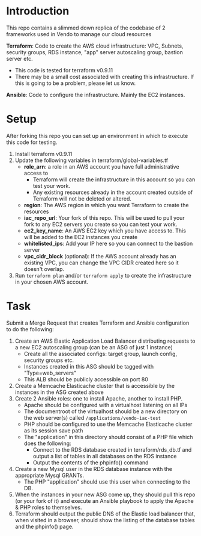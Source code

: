 # Introduction
This repo contains a slimmed down replica of the codebase of 2 frameworks used in Vendo to manage our cloud resources

**Terraform**: Code to create the AWS cloud infrastructure: VPC, Subnets, security groups, RDS instance, "app" server autoscaling group, bastion server etc.
  * This code is tested for terraform v0.9.11
  * There may be a small cost associated with creating this infrastructure. If this is going to be a problem, please let us know.

**Ansible**: Code to configure the infrastructure. Mainly the EC2 instances.

# Setup
After forking this repo you can set up an environment in which to execute this code for testing.
1. Install terraform v0.9.11
1. Update the following variables in terraform/global-variables.tf
   * **role_arn**: a role in an AWS account you have full administrative access to
     * Terraform will create the infrastructure in this account so you can test your work.
     * Any existing resources already in the account created outside of Terraform will not be deleted or altered.
   * **region**: The AWS region in which you want Terraform to create the resources
   * **iac_repo_url**: Your fork of this repo. This will be used to pull your fork to any EC2 servers you create so you can test your work.
   * **ec2_key_name**: An AWS EC2 key which you have access to. This will be added to the EC2 instances you create
   * **whitelisted_ips**: Add your IP here so you can connect to the bastion server
   * **vpc_cidr_block** (optional): If the AWS account already has an existing VPC, you can change the VPC CIDR created here so it doesn't overlap.
1. Run `terraform plan` and/or `terraform apply` to create the infrastructure in your chosen AWS account.

# Task
Submit a Merge Request that creates Terraform and Ansible configuration to do the following:
1. Create an AWS Elastic Application Load Balancer distributing requests to a new EC2 autoscaling group (can be an ASG of just 1 instance)
   * Create all the associated configs: target group, launch config, security groups etc.
   * Instances created in this ASG should be tagged with "Type=web_servers"
   * This ALB should be publicly accessible on port 80
1. Create a Memcache Elasticache cluster that is accessible by the instances in the ASG created above
1. Create 2 Ansible roles: one to install Apache, another to install PHP.
   * Apache should be configured with a virtualhost listening on all IPs
   * The documentroot of the virtualhost should be a new directory on the web server(s) called `/applications/vendo-iac-test`
   * PHP should be configured to use the Memcache Elasticache cluster as its session save path
   * The "application" in this directory should consist of a PHP file which does the following:
     * Connect to the RDS database created in terraform/rds_db.tf and output a list of tables in all databases on the RDS instance
     * Output the contents of the phpinfo() command
1. Create a new Mysql user in the RDS database instance with the appropriate Mysql GRANTs.
   * The PHP "application" should use this user when connecting to the DB.  
1. When the instances in your new ASG come up, they should pull this repo (or your fork of it) and execute an Ansible playbook to apply the Apache & PHP roles to themselves.
1. Terraform should output the public DNS of the Elastic load balancer that, when visited in a browser, should show the listing of the database tables and the phpinfo() page.
